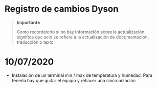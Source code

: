 # Registro de cambios Dyson 

>**Importante**
>
>Como recordatorio si no hay información sobre la actualización, significa que solo se refiere a la actualización de documentación, traducción o texto.

# 10/07/2020

- Instalación de un terminal min / max de temperatura y humedad. Para tenerlo hay que quitar el equipo y rehacer una sincronización
